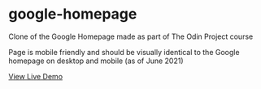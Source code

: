 # google-homepage
Clone of the Google Homepage made as part of The Odin Project course

Page is mobile friendly and should be visually identical to the Google homepage on desktop and mobile (as of June 2021)

[View Live Demo](https://clancekent.github.io/google-homepage/)


